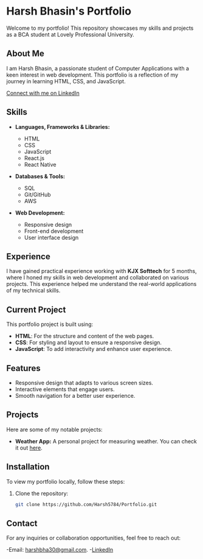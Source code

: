 # Harsh Bhasin's Portfolio

Welcome to my portfolio! This repository showcases my skills and projects as a BCA student at Lovely Professional University.

## About Me

I am Harsh Bhasin, a passionate student of Computer Applications with a keen interest in web development. This portfolio is a reflection of my journey in learning HTML, CSS, and JavaScript.

[Connect with me on LinkedIn](https://www.linkedin.com/in/harsh3093/)

## Skills

- **Languages, Frameworks & Libraries:**
  - HTML
  - CSS
  - JavaScript
  - React.js
  - React Native

- **Databases & Tools:**
  - SQL
  - Git/GitHub
  - AWS

- **Web Development:**
  - Responsive design
  - Front-end development
  - User interface design

## Experience

I have gained practical experience working with **KJX Softtech** for 5 months, where I honed my skills in web development and collaborated on various projects. This experience helped me understand the real-world applications of my technical skills.

## Current Project

This portfolio project is built using:

- **HTML**: For the structure and content of the web pages.
- **CSS**: For styling and layout to ensure a responsive design.
- **JavaScript**: To add interactivity and enhance user experience.

## Features

- Responsive design that adapts to various screen sizes.
- Interactive elements that engage users.
- Smooth navigation for a better user experience.

## Projects

Here are some of my notable projects:

- **Weather App:** A personal project for measuring weather. You can check it out [here](https://apnaweatherbyharsh.netlify.app).

## Installation

To view my portfolio locally, follow these steps:

1. Clone the repository:
   ```bash
   git clone https://github.com/Harsh5784/Portfolio.git

## Contact
For any inquiries or collaboration opportunities, feel free to reach out:

-Email: harshbha30@gmail.com.
-[LinkedIn](https://www.linkedin.com/in/harsh3093/)

